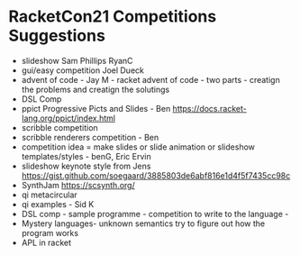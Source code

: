 # RacketCon21 Competitions Suggestions

* slideshow Sam Phillips RyanC
* gui/easy competition Joel Dueck
* advent of code - Jay M - racket advent of code - two parts - creatign the problems and creatign the solutings
* DSL Comp
* ppict Progressive Picts and Slides - Ben  https://docs.racket-lang.org/ppict/index.html
* scribble competition
* scribble renderers competition - Ben
* competition idea = make slides or slide animation or slideshow templates/styles - benG, Eric Ervin
* slideshow keynote style from Jens https://gist.github.com/soegaard/3885803de6abf816e1d4f5f7435cc98c
* SynthJam  https://scsynth.org/
* qi  metacircular 
* qi examples  - Sid K
* DSL comp - sample programme - competition to write to the language - 
* Mystery languages- unknown semantics try to figure out how the program works
* APL in racket 

